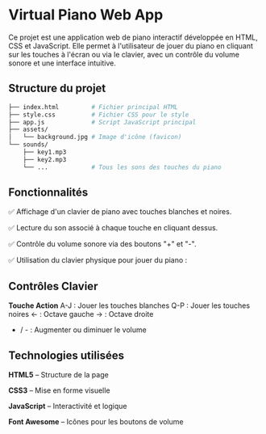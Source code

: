 # Virtual Piano Web App
Ce projet est une application web de piano interactif développée en HTML, CSS et JavaScript. Elle permet à l'utilisateur de jouer du piano en cliquant sur les touches à l'écran ou via le clavier, avec un contrôle du volume sonore et une interface intuitive.

## Structure du projet

```bash
├── index.html         # Fichier principal HTML
├── style.css          # Fichier CSS pour le style
├── app.js             # Script JavaScript principal
├── assets/
│   └── background.jpg # Image d'icône (favicon)
└── sounds/
    ├── key1.mp3
    ├── key2.mp3
    └── ...            # Tous les sons des touches du piano
```  
## Fonctionnalités
✅ Affichage d'un clavier de piano avec touches blanches et noires.

✅ Lecture du son associé à chaque touche en cliquant dessus.

✅ Contrôle du volume sonore via des boutons "+" et "-".

✅ Utilisation du clavier physique pour jouer du piano :



## Contrôles Clavier

**Touche	Action**
A-J :	Jouer les touches blanches
Q-P :	Jouer les touches noires
←	: Octave gauche
→	: Octave droite
+ / - :	Augmenter ou diminuer le volume


## Technologies utilisées
**HTML5** – Structure de la page

**CSS3** – Mise en forme visuelle

**JavaScript** – Interactivité et logique

**Font Awesome** – Icônes pour les boutons de volume

